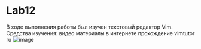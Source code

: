 # Lab12
В ходе выполнения работы был изучен текстовый редактор Vim.
Средства изучения:
                видео материалы в интернете
                прохождение vimtutor ru
![image](https://github.com/LatyshevBogdan/Lab12/assets/126398794/0314ca0f-9666-460b-9008-002a53a64829)

